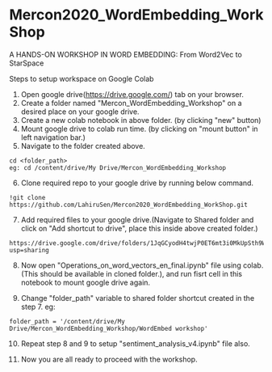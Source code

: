 # Mercon2020_WordEmbedding_WorkShop
A HANDS-ON WORKSHOP IN WORD EMBEDDING: From Word2Vec to StarSpace


Steps to setup workspace on Google Colab

1. Open google drive(https://drive.google.com/) tab on your browser. 
2. Create a folder named "Mercon_WordEmbedding_Workshop" on a desired place on your google drive. 
3. Create a new colab notebook in above folder. (by clicking "new" button)
4. Mount google drive to colab run time. (by clicking on "mount button" in left navigation bar.)
5. Navigate to the folder created above. 
```
cd <folder_path>
eg: cd /content/drive/My Drive/Mercon_WordEmbedding_Workshop
```
6. Clone required repo to your google drive by running below command.
```
!git clone https://github.com/LahiruSen/Mercon2020_WordEmbedding_WorkShop.git
```
7. Add required files to your google drive.(Navigate to Shared folder and click on "Add shortcut to drive", place this inside above created folder.)
  ```
  https://drive.google.com/drive/folders/1JqGCyodH4twjP0ET6mt3i0MkUpSth9Wo?usp=sharing
  ```
8. Now open "Operations_on_word_vectors_en_final.ipynb" file using colab. (This should be available in cloned folder.), and run fisrt cell in this notebook to mount google drive again. 

9. Change "folder_path" variable to shared folder shortcut created in the step 7. 
eg: 
```
folder_path = '/content/drive/My Drive/Mercon_WordEmbedding_Workshop/WordEmbed workshop'
```
10. Repeat step 8 and 9 to setup "sentiment_analysis_v4.ipynb" file also. 

11. Now you are all ready to proceed with the workshop. 
